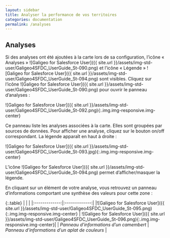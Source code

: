 ```yaml
---
layout: sidebar
title: Analyser la performance de vos territoires
categories: documentation
permalink: /analyses
---
```


## Analyses

Si des analyses ont été ajoutées à la carte lors de sa configuration, l’icône « Analyses » ![Galigeo for Salesforce User]({{ site.url }}/assets/img-std-user/Galigeo4SFDC_UserGuide_St-090.png)
et l’icône « Légende » ![Galigeo for Salesforce User]({{ site.url }}/assets/img-std-user/Galigeo4SFDC_UserGuide_St-094.png) sont visibles. Cliquez sur l’icône ![Galigeo for Salesforce User]({{ site.url }}/assets/img-std-user/Galigeo4SFDC_UserGuide_St-090.png) pour ouvrir le panneau d’analyses :

![Galigeo for Salesforce User]({{ site.url }}/assets/img-std-user/Galigeo4SFDC_UserGuide_St-092.png){:.img.img-responsive.img-center}

Ce panneau liste les analyses associées à la carte. Elles sont groupées par sources de données.
Pour afficher une analyse, cliquez sur le bouton on/off correspondant. La légende apparaît en haut à droite :

![Galigeo for Salesforce User]({{ site.url }}/assets/img-std-user/Galigeo4SFDC_UserGuide_St-093.jpg){:.img.img-responsive.img-center}

L’icône ![Galigeo for Salesforce User]({{ site.url }}/assets/img-std-user/Galigeo4SFDC_UserGuide_St-094.png) permet d’afficher/masquer la légende.

En cliquant sur un élément de votre analyse, vous retrouvez un panneau d’informations comportant une synthèse des valeurs pour cette zone :

{:.table}
|   |    |
|:-------------:|:-------------:|
|![Galigeo for Salesforce User]({{ site.url }}/assets/img-std-user/Galigeo4SFDC_UserGuide_St-095.png){:.img.img-responsive.img-center} | ![Galigeo for Salesforce User]({{ site.url }}/assets/img-std-user/Galigeo4SFDC_UserGuide_St-096.png){:.img.img-responsive.img-center}|
| *Panneau d’informations d’un camembert* | *Panneau d’informations d’un aplat de couleurs* |